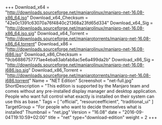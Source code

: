 +++
Download_x64 = "http://downloads.sourceforge.net/manjarolinux/manjaro-net-16.08-x86_64.iso"
Download_x64_Checksum = "42e0c1391c63070a76f4840c21368a23fd65d334"
Download_x64_Sig = "http://downloads.sourceforge.net/manjarolinux/manjaro-net-16.08-x86_64.iso.sig"
Download_x64_Torrent = "http://downloads.sourceforge.net/manjarotorrents/manjaro-net-16.08-x86_64.torrent"
Download_x86 = "http://downloads.sourceforge.net/manjarolinux/manjaro-net-16.08-i686.iso"
Download_x86_Checksum = "9cb6886757771ae4eba83abfab8ac5e6a499da2b"
Download_x86_Sig = "http://downloads.sourceforge.net/manjarolinux/manjaro-net-16.08-i686.iso.sig"
Download_x86_Torrent = "http://downloads.sourceforge.net/manjarotorrents/manjaro-net-16.08-i686.torrent"
Name = "NET Edition"
Screenshot = "net-full.jpg"
ShortDescription = "This edition is supported by the Manjaro team and comes without any pre-installed display manager and desktop application. People who want full control what exactly is installed on their system can use this as base."
Tags = [ "official", "resourceefficient", "traditional_ui" ]
TargetGroup = "For people who want to decide themselves what is installed"
Thumbnail = "net.jpg"
Version = "16.08"
date = "2016-09-04T19:10:59+02:00"
title = "net"
type="download-edition"
weight = 2
+++
